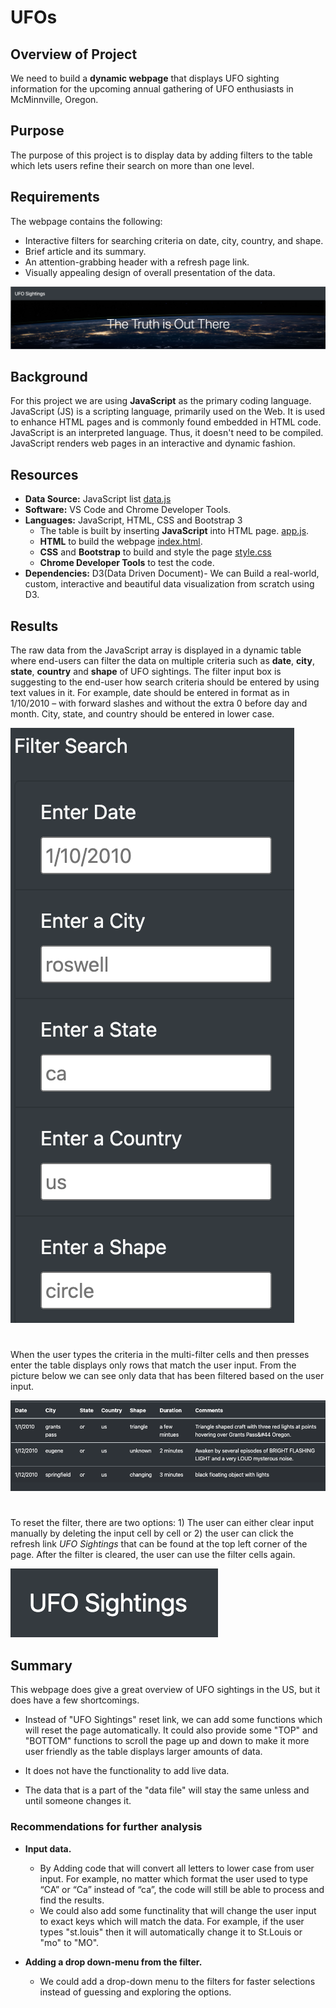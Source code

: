 # UFOs

## Overview of Project
We need to build a **dynamic webpage** that displays UFO sighting information for the upcoming annual gathering of UFO enthusiasts in McMinnville, Oregon.

## Purpose

 The purpose of this project is to display data by adding filters to the table which lets users refine their search on more than one level.  

## Requirements
The webpage contains the following:
-   Interactive filters for searching criteria on date, city, country, and shape.
-   Brief article and its summary.
-   An attention-grabbing header with a refresh page link.
-   Visually appealing design of overall presentation of the data.

![UFOs](https://github.com/Lauramasonjar/UFOs/blob/main/images/website_header.png)

## Background 
For this project we are using **JavaScript** as the primary coding language. JavaScript (JS) is a scripting language, primarily used on the Web. It is used to enhance HTML pages and is commonly found embedded in HTML code. JavaScript is an interpreted language. Thus, it doesn't need to be compiled. JavaScript renders web pages in an interactive and dynamic fashion.

## Resources

- **Data Source:** JavaScript list [data.js](js/data.js)
- **Software:** VS Code and Chrome Developer Tools.
- **Languages:** JavaScript, HTML, CSS and Bootstrap 3
  - The table is built by inserting **JavaScript** into HTML page. [app.js](js/app.js).
  - **HTML** to build the webpage [index.html](index.html).
  - **CSS** and **Bootstrap** to build and style the page [style.css](static/css/style.css)
  - **Chrome Developer Tools** to test the code.
- **Dependencies:** D3(Data Driven Document)- We can Build a real-world, custom, interactive and beautiful data visualization from scratch using D3.

## Results

The raw data from the JavaScript array is displayed in a dynamic table where end-users can filter the data on multiple criteria such as **date**, **city**, **state**, **country** and **shape** of UFO sightings. 
The filter input box is suggesting to the end-user how search criteria should be entered by using text values in it. For example, date should be entered in format as in 1/10/2010 – with forward slashes and without the extra 0 before day and month. City, state, and country should be entered in lower case.

![UFOs](https://github.com/Lauramasonjar/UFOs/blob/main/images/filter_boxes.png)

#
When the user types the criteria in the multi-filter cells and then presses enter the table displays only rows that match the user input. From the picture below we can see only data that has been filtered based on the user input.

![UFOs](https://github.com/Lauramasonjar/UFOs/blob/main/images/filter_output.png)

# 
To reset the filter, there are two options: 1) The user can either clear input manually by deleting the input cell by cell or 2) the user can click the refresh link *UFO Sightings* that can be found at the top left corner of the page. After the filter is cleared, the user can use the filter cells again.

![UFOs](https://github.com/Lauramasonjar/UFOs/blob/main/images/refresh_button.png)

## Summary

This webpage does give a great overview of UFO sightings in the US, but it does have a few shortcomings. 

- Instead of "UFO Sightings" reset link, we can add some functions which will reset the page automatically. It could also provide some "TOP" and "BOTTOM" functions to scroll the page up and down to make it more user friendly as the table displays larger amounts of data.

- It does not have the functionality to add live data. 

- The data that is a part of the "data file" will stay the same unless and until someone changes it.


### Recommendations for further analysis

- **Input data.** 
  - By Adding code that will convert all letters to lower case from user input. For example, no matter which format the user used to type “CA” or “Ca” instead of “ca”, the code will still be able to process and find the results.
  -  We could also add some functinality that will change the user input to exact keys which will match the data. For example, if the user types "st.louis" then it will automatically change it to St.Louis or "mo" to "MO".

- **Adding a drop down-menu from the filter.**
  -  We could add a drop-down menu to the filters for faster selections instead of guessing and exploring the options.
